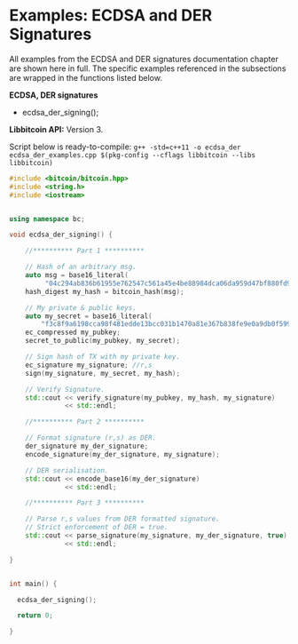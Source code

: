 # Examples: ECDSA and DER Signatures

All examples from the ECDSA and DER signatures documentation chapter are shown here in full. The specific examples referenced in the subsections are wrapped in the functions listed below.

**ECDSA, DER signatures**
* ecdsa_der_signing();

**Libbitcoin API:** Version 3.

Script below is ready-to-compile: `g++ -std=c++11 -o ecdsa_der ecdsa_der_examples.cpp $(pkg-config --cflags libbitcoin --libs libbitcoin)`

```c++
#include <bitcoin/bitcoin.hpp>
#include <string.h>
#include <iostream>


using namespace bc;

void ecdsa_der_signing() {

    //********** Part 1 **********

    // Hash of an arbitrary msg.
    auto msg = base16_literal(
  	     "04c294ab836b61955e762547c561a45e4be88984dca06da959d47bf880fd92f4");
    hash_digest my_hash = bitcoin_hash(msg);

    // My private & public keys.
    auto my_secret = base16_literal(
        "f3c8f9a6198cca98f481edde13bcc031b1470a81e367b838fe9e0a9db0f5993d");
    ec_compressed my_pubkey;
    secret_to_public(my_pubkey, my_secret);

    // Sign hash of TX with my private key.
    ec_signature my_signature; //r,s
    sign(my_signature, my_secret, my_hash);

    // Verify Signature.
    std::cout << verify_signature(my_pubkey, my_hash, my_signature)
              << std::endl;

    //********** Part 2 **********

    // Format signature (r,s) as DER.
    der_signature my_der_signature;
    encode_signature(my_der_signature, my_signature);

    // DER serialisation.
    std::cout << encode_base16(my_der_signature)
              << std::endl;

    //********** Part 3 **********

    // Parse r,s values from DER formatted signature.
    // Strict enforcement of DER = true.
    std::cout << parse_signature(my_signature, my_der_signature, true)
              << std::endl;

}


int main() {

  ecdsa_der_signing();

  return 0;

}
```
